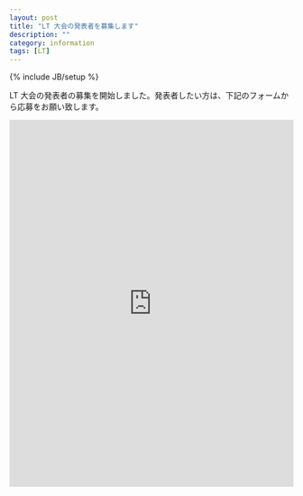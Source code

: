 ```yaml
---
layout: post
title: "LT 大会の発表者を募集します"
description: ""
category: information
tags: [LT]
---
```

{% include JB/setup %}

LT 大会の発表者の募集を開始しました。発表者したい方は、下記のフォームから応募をお願い致します。

<iframe src="https://docs.google.com/spreadsheet/embeddedform?formkey=dFZYSDRxLVpJNUp0TTZuSnZhZk9ZYmc6MQ" width="100%" height="651" frameborder="0" marginheight="0" marginwidth="0">読み込み中...</iframe>
